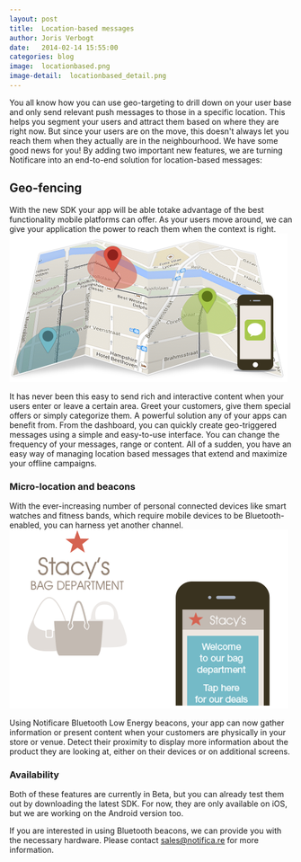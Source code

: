 ```yaml
---
layout: post
title:  Location-based messages
author: Joris Verbogt
date:   2014-02-14 15:55:00
categories: blog
image:  locationbased.png
image-detail:  locationbased_detail.png
---
```

You all know how you can use geo-targeting to drill down on your user base and only send relevant push messages to those in a specific location. This helps you segment your users and attract them based on where they are right now.
But since your users are on the move, this doesn't always let you reach them when they actually are in the neighbourhood. We have some good news for you! By adding two important new features, we are turning Notificare into an end-to-end solution for location-based messages:

## Geo-fencing
With the new SDK your app will be able totake advantage of the best functionality mobile platforms can offer. As your users move around, we can give your application the power to reach them when the context is right.
![Geo Fencing](/images/posts/locationbased_geofencing.png)

It has never been this easy to send rich and interactive content when your users enter or leave a certain area. Greet your customers, give them special offers or simply categorize them. A powerful solution any of your apps can benefit from. From the dashboard, you can quickly create geo-triggered messages using a simple and easy-to-use interface. You can change the frequency of your messages, range or content. All of a sudden, you have an easy way of managing location based messages that extend and maximize your offline campaigns.

### Micro-location and beacons
With the ever-increasing number of personal connected devices like smart watches and fitness bands, which require mobile devices to be Bluetooth-enabled, you can harness yet another channel.
![GMicro-location](/images/posts/locationbased_microlocation.png)

Using Notificare Bluetooth Low Energy beacons, your app can now gather information or present content when your customers are physically in your store or venue. Detect their proximity to display more information about the product they are looking at, either on their devices or on additional screens.

### Availability
Both of these features are currently in Beta, but you can already test them out by downloading the latest SDK. For now, they are only available on iOS, but we are working on the Android version too.

If you are interested in using Bluetooth beacons, we can provide you with the necessary hardware. Please contact [sales@notifica.re][salesemail]  for more information.

[salesemail]: mailto:sales@notifica.re